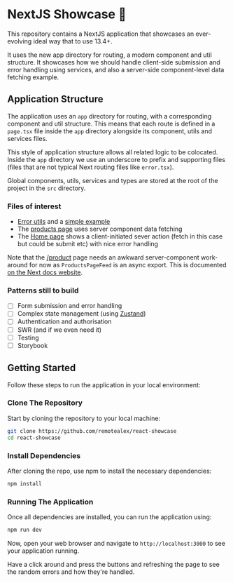 # NextJS Showcase 💜

This repository contains a NextJS application that showcases an ever-evolving ideal way that to use 13.4+.

It uses the new app directory for routing, a modern component and util structure. It showcases how we should handle client-side submission and error handling using services, and also a server-side component-level data fetching example.

## Application Structure

The application uses an `app` directory for routing, with a corresponding component and util structure. This means that each route is defined in a `page.tsx` file inside the `app` directory alongside its component, utils and services files.

This style of application structure allows all related logic to be colocated. Inside the `app` directory we use an underscore to prefix and supporting files (files that are not typical Next routing files like `error.tsx`).

Global components, utils, services and types are stored at the root of the project in the `src` directory.

### Files of interest

- [Error utils](https://github.com/remotealex/react-showcase/blob/main/utils/error.utils.ts) and a [simple example](https://github.com/remotealex/react-showcase/blob/main/services/random-number.service.ts)
- The [products page](https://github.com/remotealex/react-showcase/blob/main/app/products/_components/ProductsPageFeed/component.tsx) uses server component data fetching
- The [Home page](https://github.com/remotealex/react-showcase/blob/main/app/_components/HomePageFeed/component.tsx) shows a client-initiated sever action (fetch in this case but could be submit etc) with nice error handling

Note that the [/product](https://github.com/remotealex/react-showcase/blob/main/app/products/page.tsx#L10) page needs an awkward server-component work-around for now as `ProductsPageFeed` is an async export. This is documented [on the Next docs website](https://nextjs.org/docs/app/building-your-application/data-fetching/fetching#async-and-await-in-server-components).

### Patterns still to build

- [ ] Form submission and error handling
- [ ] Complex state management (using [Zustand](https://github.com/pmndrs/zustand))
- [ ] Authentication and authorisation
- [ ] SWR (and if we even need it)
- [ ] Testing
- [ ] Storybook

## Getting Started

Follow these steps to run the application in your local environment:

### Clone The Repository

Start by cloning the repository to your local machine:

```bash
git clone https://github.com/remotealex/react-showcase
cd react-showcase
```

### Install Dependencies

After cloning the repo, use npm to install the necessary dependencies:

```bash
npm install
```

### Running The Application

Once all dependencies are installed, you can run the application using:

```bash
npm run dev
```

Now, open your web browser and navigate to `http://localhost:3000` to see your application running.

Have a click around and press the buttons and refreshing the page to see the random errors and how they're handled.
